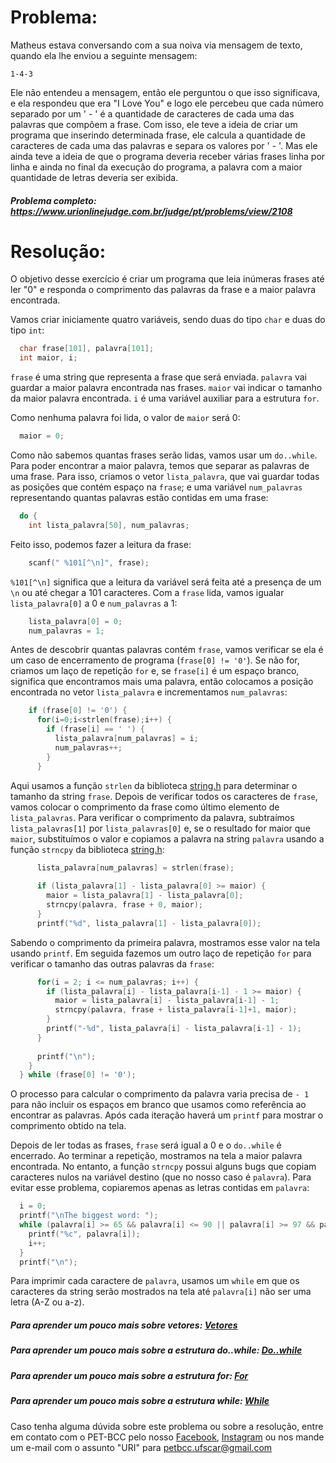 # Problema:

Matheus estava conversando com a sua noiva via mensagem de texto, quando ela lhe enviou a seguinte mensagem:
```
1-4-3
```
Ele não entendeu a mensagem, então ele perguntou o que isso significava, e ela respondeu que era "I Love You" e logo ele percebeu que cada número separado por um ' - ' é a quantidade de caracteres de cada uma das palavras que compõem a frase. Com isso, ele teve a ideia de criar um programa que inserindo determinada frase, ele calcula a quantidade de caracteres de cada uma das palavras e separa os valores por ' - '. Mas ele ainda teve a ideia de que o programa deveria receber várias frases linha por linha e ainda no final da execução do programa, a palavra com a maior quantidade de letras deveria ser exibida.

##### Problema completo: https://www.urionlinejudge.com.br/judge/pt/problems/view/2108

# Resolução:

O objetivo desse exercício é criar um programa que leia inúmeras frases até ler "0" e responda o comprimento das palavras da frase e a maior palavra encontrada.

Vamos criar iniciamente quatro variáveis, sendo duas do tipo `char` e duas do tipo `int`:
```c
  char frase[101], palavra[101];
  int maior, i;
```
`frase` é uma string que representa a frase que será enviada. `palavra` vai guardar a maior palavra encontrada nas frases. `maior` vai indicar o tamanho da maior palavra encontrada. `i` é uma variável auxiliar para a estrutura `for`.

Como nenhuma palavra foi lida, o valor de `maior` será 0:
```c
  maior = 0;
```
Como não sabemos quantas frases serão lidas, vamos usar um `do..while`. Para poder encontrar a maior palavra, temos que separar as palavras de uma frase. Para isso, criamos o vetor `lista_palavra`, que vai guardar todas as posições que contém espaço na `frase`; e uma variável `num_palavras` representando quantas palavras estão contidas em uma frase:
```c
  do {
    int lista_palavra[50], num_palavras;
```
Feito isso, podemos fazer a leitura da frase:
```c
    scanf(" %101[^\n]", frase);
```
`%101[^\n]` significa que a leitura da variável será feita até a presença de um `\n` ou até chegar a 101 caracteres. Com a `frase` lida, vamos igualar `lista_palavra[0]` a 0 e `num_palavras` a 1:
```c
    lista_palavra[0] = 0;
    num_palavras = 1;
```
Antes de descobrir quantas palavras contém `frase`, vamos verificar se ela é um caso de encerramento de programa (`frase[0] != '0'`). Se não for, criamos um laço de repetição `for` e, se `frase[i]` é um espaço branco, significa que encontramos mais uma palavra, então colocamos a posição encontrada no vetor `lista_palavra` e incrementamos `num_palavras`:
```c
    if (frase[0] != '0') {
      for(i=0;i<strlen(frase);i++) {
        if (frase[i] == ' ') {
          lista_palavra[num_palavras] = i;
          num_palavras++;
        }
      }
```
Aqui usamos a função `strlen` da biblioteca [string.h](http://linguagemc.com.br/a-biblioteca-string-h/) para determinar o tamanho da string `frase`. Depois de verificar todos os caracteres de `frase`, vamos colocar o comprimento da frase como último elemento de `lista_palavras`. Para verificar o comprimento da palavra, subtraímos `lista_palavras[1]` por `lista_palavras[0]` e, se o resultado for maior que `maior`, substituímos o valor e copiamos a palavra na string `palavra` usando a função `strncpy` da biblioteca [string.h](http://linguagemc.com.br/a-biblioteca-string-h/):
```c
      lista_palavra[num_palavras] = strlen(frase);
      
      if (lista_palavra[1] - lista_palavra[0] >= maior) {
        maior = lista_palavra[1] - lista_palavra[0];
        strncpy(palavra, frase + 0, maior);
      }
      printf("%d", lista_palavra[1] - lista_palavra[0]);
```
Sabendo o comprimento da primeira palavra, mostramos esse valor na tela usando `printf`. Em seguida fazemos um outro laço de repetição `for` para verificar o tamanho das outras palavras da `frase`:
```c
      for(i = 2; i <= num_palavras; i++) {
        if (lista_palavra[i] - lista_palavra[i-1] - 1 >= maior) {
          maior = lista_palavra[i] - lista_palavra[i-1] - 1;
          strncpy(palavra, frase + lista_palavra[i-1]+1, maior);
        }
        printf("-%d", lista_palavra[i] - lista_palavra[i-1] - 1);
      }
      
      printf("\n");
    }
  } while (frase[0] != '0');
```
O processo para calcular o comprimento da palavra varia precisa de `- 1` para não incluir os espaços em branco que usamos como referência ao encontrar as palavras. Após cada iteração haverá um `printf` para mostrar o comprimento obtido na tela.

Depois de ler todas as frases, `frase` será igual a 0 e o `do..while` é encerrado. Ao terminar a repetição, mostramos na tela a maior palavra encontrada. No entanto, a função `strncpy` possui alguns bugs que copiam caracteres nulos na variável destino (que no nosso caso é `palavra`). Para evitar esse problema, copiaremos apenas as letras contidas em `palavra`:
```c
  i = 0;
  printf("\nThe biggest word: ");
  while (palavra[i] >= 65 && palavra[i] <= 90 || palavra[i] >= 97 && palavra[i] <= 122) {
    printf("%c", palavra[i]);
    i++;
  }
  printf("\n");
```
Para imprimir cada caractere de `palavra`, usamos um `while` em que os caracteres da string serão mostrados na tela até `palavra[i]` não ser uma letra (A-Z ou a-z).

##### Para aprender um pouco mais sobre vetores: [Vetores](http://linguagemc.com.br/vetores-ou-arrays-em-linguagem-c/)
##### Para aprender um pouco mais sobre a estrutura do..while: [Do..while](http://linguagemc.com.br/comando-do-while/)
##### Para aprender um pouco mais sobre a estrutura for: [For](http://linguagemc.com.br/a-estrutura-de-repeticao-for-em-c/)
##### Para aprender um pouco mais sobre a estrutura while: [While](http://linguagemc.com.br/o-comando-while-em-c/)

Caso tenha alguma dúvida sobre este problema ou sobre a resolução, entre em contato com o PET-BCC pelo nosso
[Facebook](https://www.facebook.com/petbcc/),
[Instagram](https://www.instagram.com/petbcc.ufscar/)
ou nos mande um e-mail com o assunto "URI" para  petbcc.ufscar@gmail.com
